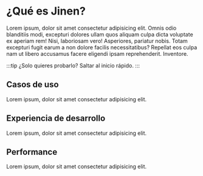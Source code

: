 # ¿Qué es Jinen?

Lorem ipsum, dolor sit amet consectetur adipisicing elit. Omnis odio blanditiis modi, excepturi dolores ullam quos aliquam culpa dicta voluptate ex aperiam rem! Nisi, laboriosam vero! Asperiores, pariatur nobis. Totam excepturi fugit earum a non dolore facilis necessitatibus? Repellat eos culpa nam ut libero accusamus facere eligendi ipsam reprehenderit. Inventore.

:::tip
¿Solo quieres probarlo? Saltar al inicio rápido.
:::

## Casos de uso

Lorem ipsum, dolor sit amet consectetur adipisicing elit.

## Experiencia de desarrollo

Lorem ipsum, dolor sit amet consectetur adipisicing elit.

## Performance

Lorem ipsum, dolor sit amet consectetur adipisicing elit.
